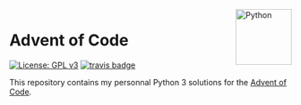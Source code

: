 <a href="https://aimeos.org/">
    <img src="https://www.python.org/static/community_logos/python-logo-master-v3-TM.png" alt="Python" title="Python Logo" align="right" height="100" />
</a>

# Advent of Code

[![License: GPL v3](https://img.shields.io/badge/License-GPL%20v3-blue.svg)](https://www.gnu.org/licenses/gpl-3.0)
[![travis badge](https://travis-ci.org/hmartinet/adventofcode2023.svg?branch=master)](https://travis-ci.org/hmartinet/adventofcode2023)

This repository contains my personnal Python 3 solutions for the [Advent of Code](http://adventofcode.com/).
